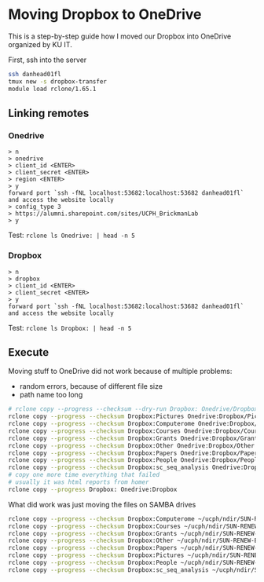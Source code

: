 # Moving Dropbox to OneDrive

This is a step-by-step guide how I moved our Dropbox into OneDrive organized
by KU IT.

First, ssh into the server

```bash
ssh danhead01fl
tmux new -s dropbox-transfer
module load rclone/1.65.1
```

## Linking remotes

### Onedrive

```text
> n
> onedrive
> client_id <ENTER>
> client_secret <ENTER>
> region <ENTER>
> y
forward port `ssh -fNL localhost:53682:localhost:53682 danhead01fl` and access the website locally
> config_type 3
> https://alumni.sharepoint.com/sites/UCPH_BrickmanLab
> y
```

Test: `rclone ls Onedrive: | head -n 5`

### Dropbox

```text
> n
> dropbox
> client_id <ENTER>
> client_secret <ENTER>
> y
forward port `ssh -fNL localhost:53682:localhost:53682 danhead01fl` and access the website locally
```

Test: `rclone ls Dropbox: | head -n 5`

## Execute

Moving stuff to OneDrive did not work because of multiple problems:

- random errors, because of different file size
- path name too long

```bash
# rclone copy --progress --checksum --dry-run Dropbox: Onedrive/Dropbox
rclone copy --progress --checksum Dropbox:Pictures Onedrive:Dropbox/Pictures
rclone copy --progress --checksum Dropbox:Computerome Onedrive:Dropbox/Computerome
rclone copy --progress --checksum Dropbox:Courses Onedrive:Dropbox/Courses
rclone copy --progress --checksum Dropbox:Grants Onedrive:Dropbox/Grants
rclone copy --progress --checksum Dropbox:Other Onedrive:Dropbox/Other
rclone copy --progress --checksum Dropbox:Papers Onedrive:Dropbox/Papers
rclone copy --progress --checksum Dropbox:People Onedrive:Dropbox/People
rclone copy --progress --checksum Dropbox:sc_seq_analysis Onedrive:Dropbox/sc_seq_analysis
# copy one more time everything that failed
# usually it was html reports from homer
rclone copy --progress Dropbox: Onedrive:Dropbox
```

What did work was just moving the files on SAMBA drives

```bash
rclone copy --progress --checksum Dropbox:Computerome ~/ucph/ndir/SUN-RENEW-Brickman/Dropbox/Computerome
rclone copy --progress --checksum Dropbox:Courses ~/ucph/ndir/SUN-RENEW-Brickman/Dropbox/Courses
rclone copy --progress --checksum Dropbox:Grants ~/ucph/ndir/SUN-RENEW-Brickman/Dropbox/Grants
rclone copy --progress --checksum Dropbox:Other ~/ucph/ndir/SUN-RENEW-Brickman/Dropbox/Other
rclone copy --progress --checksum Dropbox:Papers ~/ucph/ndir/SUN-RENEW-Brickman/Dropbox/Papers
rclone copy --progress --checksum Dropbox:Pictures ~/ucph/ndir/SUN-RENEW-Brickman/Dropbox/Pictures
rclone copy --progress --checksum Dropbox:People ~/ucph/ndir/SUN-RENEW-Brickman/Dropbox/People
rclone copy --progress --checksum Dropbox:sc_seq_analysis ~/ucph/ndir/SUN-RENEW-Brickman/Dropbox/sc_seq_analysis
```
